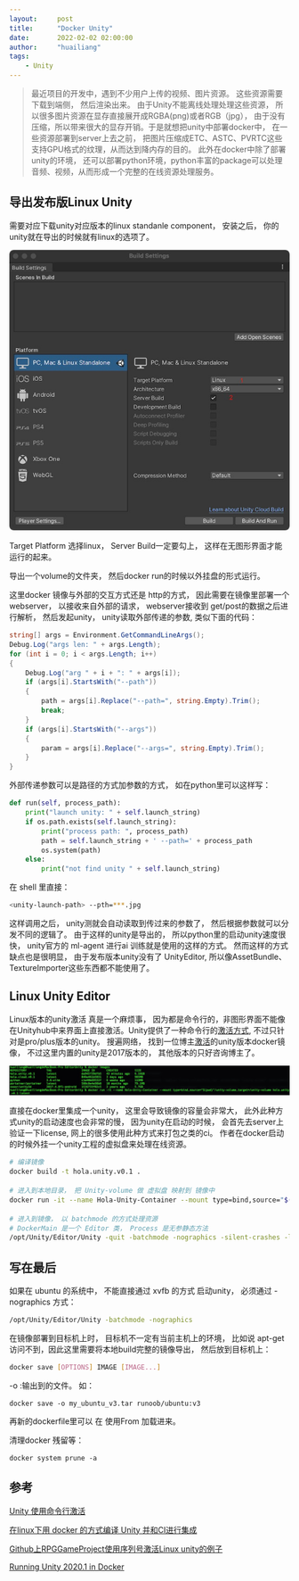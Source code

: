 ```yaml
---
layout:     post
title:      "Docker Unity"
date:       2022-02-02 02:00:00
author:     "huailiang"
tags:
    - Unity
---
```




>最近项目的开发中，遇到不少用户上传的视频、图片资源。 这些资源需要下载到端侧， 然后渲染出来。 由于Unity不能离线处理处理这些资源， 所以很多图片资源在显存直接展开成RGBA(png)或者RGB（jpg）， 由于没有压缩，所以带来很大的显存开销。于是就想把unity中部署docker中， 在一些资源部署到server上去之前， 把图片压缩成ETC、ASTC、PVRTC这些支持GPU格式的纹理，从而达到降内存的目的。 此外在docker中除了部署unity的环境， 还可以部署python环境，python丰富的package可以处理音频、视频，从而形成一个完整的在线资源处理服务。


## 导出发布版Linux Unity

需要对应下载unity对应版本的linux standanle component， 安装之后， 你的unity就在导出的时候就有linux的选项了。

![](/img/post-unity/docker1.jpg)


Target Platform 选择linux， Server Build一定要勾上， 这样在无图形界面才能运行的起来。

导出一个volume的文件夹， 然后docker run的时候以外挂盘的形式运行。

这里docker 镜像与外部的交互方式还是 http的方式， 因此需要在镜像里部署一个webserver， 以接收来自外部的请求， webserver接收到 get/post的数据之后进行解析， 然后发起unity， unity读取外部传递的参数, 类似下面的代码：


```csharp
string[] args = Environment.GetCommandLineArgs();
Debug.Log("args len: " + args.Length);
for (int i = 0; i < args.Length; i++)
{
    Debug.Log("arg " + i + ": " + args[i]);
    if (args[i].StartsWith("--path"))
    {
        path = args[i].Replace("--path=", string.Empty).Trim();
        break;
    }
    if (args[i].StartsWith("--args"))
    {
        param = args[i].Replace("--args=", string.Empty).Trim();
    }
}
```

外部传递参数可以是路径的方式加参数的方式， 如在python里可以这样写：


```py
def run(self, process_path):
    print("launch unity: " + self.launch_string)
    if os.path.exists(self.launch_string):
        print("process path: ", process_path)
        path = self.launch_string + ' --path=' + process_path
        os.system(path)
    else:
        print("not find unity " + self.launch_string)
```


在 shell 里直接：

```sh
<unity-launch-path> --pth=***.jpg
```

这样调用之后， unity测就会自动读取到传过来的参数了， 然后根据参数就可以分发不同的逻辑了。  由于这样的unity是导出的， 所以python里的启动unity速度很快， unity官方的 ml-agent 进行ai 训练就是使用的这样的方式。  然而这样的方式缺点也是很明显， 由于发布版本unity没有了 UnityEditor, 所以像AssetBundle、 TextureImporter这些东西都不能使用了。  


## Linux Unity Editor

Linux版本的unity激活 真是一个麻烦事， 因为都是命令行的，非图形界面不能像在Unityhub中来界面上直接激活。Unity提供了一种命令行的[激活方式][i2], 不过只针对是pro/plus版本的unity。  搜遍网络， 找到一位博主[激活][i1]的unity版本docker镜像， 不过这里内置的unity是2017版本的， 其他版本的只好咨询博主了。


![](/img/post-unity/docker2.jpg)

直接在docker里集成一个unity， 这里会导致镜像的容量会非常大， 此外此种方式unity的启动速度也会非常的慢， 因为unity在启动的时候， 会首先去server上验证一下license, 网上的很多使用此种方式来打包之类的ci。  作者在docker启动的时候外挂一个unity工程的虚拟盘来处理在线资源。

```sh
# 编译镜像
docker build -t hola.unity.v0.1 .

# 进入到本地目录， 把 Unity-volume 做 虚拟盘 映射到 镜像中
docker run -it --name Hola-Unity-Container --mount type=bind,source="$(pwd)"/unity-volume,target=/unity-volume hola.unity.v0.1:latest

# 进入到镜像， 以 batchmode 的方式处理资源
# DockerMain 是一个 Editor 类， Process 是无参静态方法
/opt/Unity/Editor/Unity -quit -batchmode -nographics -silent-crashes -logFile /dev/stdout -projectPath "/unity-volume" -executeMethod "DockerMain.Process"
```

## 写在最后

如果在 ubuntu 的系统中， 不能直接通过  xvfb 的方式 启动unity， 必须通过 -nographics  方式：

```sh
/opt/Unity/Editor/Unity -batchmode -nographics
```

在镜像部署到目标机上时， 目标机不一定有当前主机上的环境， 比如说 apt-get 访问不到，因此这里需要将本地build完整的镜像导出， 然后放到目标机上：

```sh
docker save [OPTIONS] IMAGE [IMAGE...]
```

-o :输出到的文件。 如：
```
docker save -o my_ubuntu_v3.tar runoob/ubuntu:v3
```

再新的dockerfile里可以 在 使用From 加载进来。

清理docker 残留等：
```
docker system prune -a
```

## 参考

[Unity 使用命令行激活][i2]

[在linux下用 docker 的方式编译 Unity 并和CI进行集成][i1]

[Github上RPGGameProject使用序列号激活Linux unity的例子][i4]

[Running Unity 2020.1 in Docker][i6]

[i1]: https://blog.csdn.net/kunyus/article/details/104617073
[i2]: https://docs.unity3d.com/2018.4/Documentation/Manual/OnlineActivationGuide.html
[i3]: https://hub.docker.com/layers/ssoor/unity3d/2017.4.8f1-android/images/sha256-199e88bc1796ad80177ec46fbf9e71d6f6eea52a023a0f931813291721682dce?context=explore
[i4]: https://github.com/Jacket28/RPGGameProject/blob/0728f7654d9760b9bc81e4864e64dc8980cd8822/.github/workflows/main.yml
[i5]: https://hub.docker.com/layers/ssoor/unity3d/2017.4.8f1-android/images/sha256-199e88bc1796ad80177ec46fbf9e71d6f6eea52a023a0f931813291721682dce?context=explore
[i6]: https://johnaustin.io/articles/2020/running-unity-20201-in-docker

